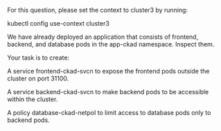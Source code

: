 For this question, please set the context to cluster3 by running:


kubectl config use-context cluster3



We have already deployed an application that consists of frontend, backend, and database pods in the app-ckad namespace. Inspect them.


Your task is to create:

A service frontend-ckad-svcn to expose the frontend pods outside the cluster on port 31100.

A service backend-ckad-svcn to make backend pods to be accessible within the cluster.

A policy database-ckad-netpol to limit access to database pods only to backend pods.